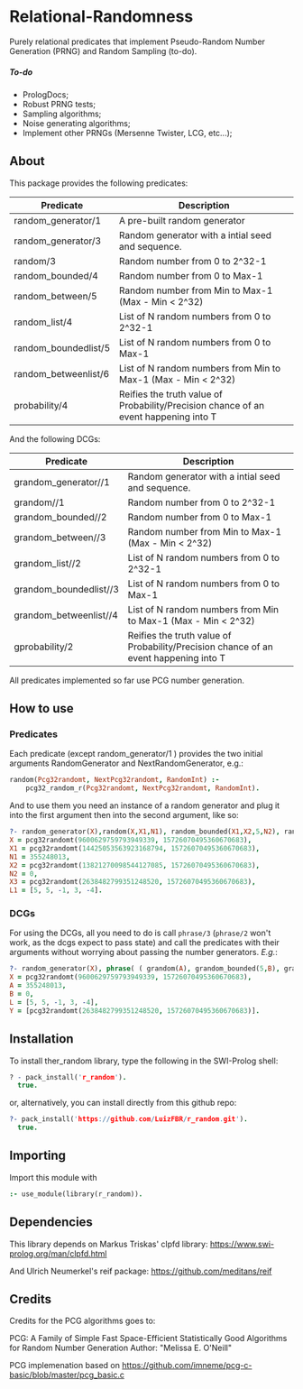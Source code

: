 # Relational-Randomness

Purely relational predicates that implement Pseudo-Random Number Generation (PRNG) and Random Sampling (to-do).

##### To-do

- PrologDocs;
- Robust PRNG tests;
- Sampling algorithms;
- Noise generating algorithms;
- Implement other PRNGs (Mersenne Twister, LCG, etc...);

## About

This package provides the following predicates:

| Predicate          | Description |
| ------------------ | ----------- |
| random_generator/1 | A pre-built random generator |
| random_generator/3 | Random generator with a intial seed and sequence. |
| random/3           | Random number from 0 to 2^32-1 |
| random_bounded/4   | Random number from 0 to Max-1 |
| random_between/5   | Random number from Min to Max-1 (Max - Min < 2^32) |
| random_list/4      | List of N random numbers from 0 to 2^32-1 |
| random_boundedlist/5   | List of N random numbers from 0 to Max-1 |
| random_betweenlist/6   | List of N random numbers from Min to Max-1 (Max - Min < 2^32) |
| probability/4      | Reifies the truth value of Probability/Precision chance of an event happening into T |

And the following DCGs:

| Predicate                 | Description |
| ------------------------- | ----------- |
| grandom_generator//1      | Random generator with a intial seed and sequence. |
| grandom//1                | Random number from 0 to 2^32-1 |
| grandom_bounded//2        | Random number from 0 to Max-1 |
| grandom_between//3        | Random number from Min to Max-1 (Max - Min < 2^32) |
| grandom_list//2           | List of N random numbers from 0 to 2^32-1 |
| grandom_boundedlist//3    | List of N random numbers from 0 to Max-1 |
| grandom_betweenlist//4    | List of N random numbers from Min to Max-1 (Max - Min < 2^32) |
| gprobability/2            | Reifies the truth value of Probability/Precision chance of an event happening into T |

All predicates implemented so far use PCG number generation.

## How to use

### Predicates

Each predicate (except random_generator/1 ) provides the two initial arguments RandomGenerator and NextRandomGenerator, e.g.:

```prolog
random(Pcg32randomt, NextPcg32randomt, RandomInt) :-
    pcg32_random_r(Pcg32randomt, NextPcg32randomt, RandomInt).
```

And to use them you need an instance of a random generator and plug it into the first argument then into the second argument, like so:

```Prolog
?- random_generator(X),random(X,X1,N1), random_bounded(X1,X2,5,N2), random_betweenlist(X2,X3,-5,10,5,L1). 
X = pcg32randomt(9600629759793949339, 15726070495360670683),
X1 = pcg32randomt(14425053563923168794, 15726070495360670683),
N1 = 355248013,
X2 = pcg32randomt(13821270098544127085, 15726070495360670683),
N2 = 0,
X3 = pcg32randomt(2638482799351248520, 15726070495360670683),
L1 = [5, 5, -1, 3, -4].
```

### DCGs

For using the DCGs, all you need to do is call `phrase/3` (`phrase/2` won't work, as the dcgs expect to pass state) and call the predicates with their arguments without worrying about passing the number generators. _E.g._:


```Prolog
?- random_generator(X), phrase( ( grandom(A), grandom_bounded(5,B), grandom_betweenlist(-5,10,5,L) ) , [X], Y). 
X = pcg32randomt(9600629759793949339, 15726070495360670683),
A = 355248013,
B = 0,
L = [5, 5, -1, 3, -4],
Y = [pcg32randomt(2638482799351248520, 15726070495360670683)].
```

## Installation

To install ther_random library, type the following in the SWI-Prolog shell:

```Prolog
? - pack_install('r_random').
  true.
```
or, alternatively, you can install directly from this github repo:

```Prolog
?- pack_install('https://github.com/LuizFBR/r_random.git').
  true.
```

## Importing

Import this module with

```Prolog
:- use_module(library(r_random)).
```

## Dependencies

This library depends on Markus Triskas' clpfd library: https://www.swi-prolog.org/man/clpfd.html

And Ulrich Neumerkel's reif package: https://github.com/meditans/reif

## Credits

Credits for the PCG algorithms goes to:

PCG: A Family of Simple Fast Space-Efficient Statistically Good Algorithms for Random Number Generation
Author: "Melissa E. O'Neill"

PCG implemenation based on https://github.com/imneme/pcg-c-basic/blob/master/pcg_basic.c